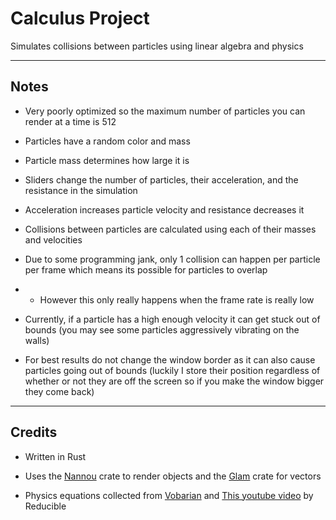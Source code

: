 
# Calculus Project

<p>Simulates collisions between particles using linear algebra and physics</p>

---
## Notes

- Very poorly optimized so the maximum number of particles you can render at a time is 512

- Particles have a random color and mass

- Particle mass determines how large it is

- Sliders change the number of particles, their acceleration, and the resistance in the simulation

- Acceleration increases particle velocity and resistance decreases it

- Collisions between particles are calculated using each of their masses and velocities

- Due to some programming jank, only 1 collision can happen per particle per frame which means its possible for particles to overlap
- - However this only really happens when the frame rate is really low

- Currently, if a particle has a high enough velocity it can get stuck out of bounds (you may see some particles aggressively vibrating on the walls)

- For best results do not change the window border as it can also cause particles going out of bounds (luckily I store their position regardless of whether or not they are off the screen so if you make the window bigger they come back)
---

## Credits

- Written in Rust

- Uses the [Nannou](https://crates.io/crate/nannou) crate to render objects and the [Glam](https://crates.io/crate/glam) crate for vectors

- Physics equations collected from [Vobarian](https://www.vobarian.com/collisions/2dcollisions2.pdf) and [This youtube video](https://youtu.be/eED4bSkYCB8) by Reducible




